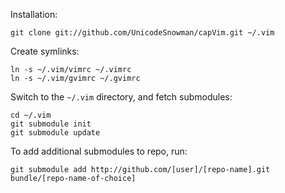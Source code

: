 Installation:

    git clone git://github.com/UnicodeSnowman/capVim.git ~/.vim

Create symlinks:

    ln -s ~/.vim/vimrc ~/.vimrc
    ln -s ~/.vim/gvimrc ~/.gvimrc

Switch to the `~/.vim` directory, and fetch submodules:

    cd ~/.vim
    git submodule init
    git submodule update
    
To add additional submodules to repo, run:

    git submodule add http://github.com/[user]/[repo-name].git bundle/[repo-name-of-choice]
